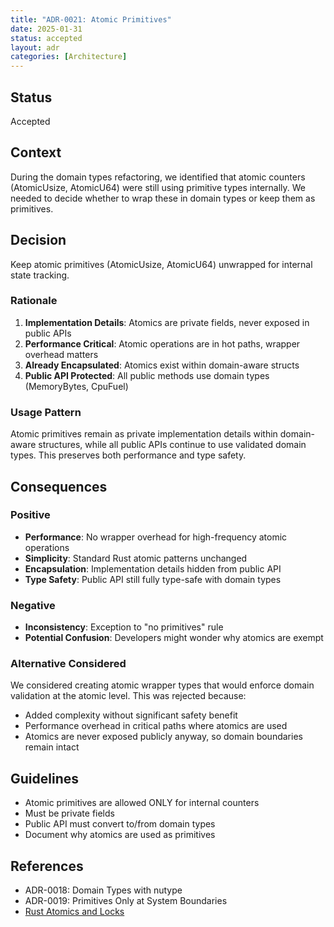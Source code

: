 ```yaml
---
title: "ADR-0021: Atomic Primitives"
date: 2025-01-31
status: accepted
layout: adr
categories: [Architecture]
---
```



## Status

Accepted

## Context

During the domain types refactoring, we identified that atomic counters
(AtomicUsize, AtomicU64) were still using primitive types internally. We needed
to decide whether to wrap these in domain types or keep them as primitives.

## Decision

Keep atomic primitives (AtomicUsize, AtomicU64) unwrapped for internal state
tracking.

### Rationale

1. **Implementation Details**: Atomics are private fields, never exposed in
   public APIs
2. **Performance Critical**: Atomic operations are in hot paths, wrapper
   overhead matters
3. **Already Encapsulated**: Atomics exist within domain-aware structs
4. **Public API Protected**: All public methods use domain types (MemoryBytes,
   CpuFuel)

### Usage Pattern

Atomic primitives remain as private implementation details within domain-aware
structures, while all public APIs continue to use validated domain types. This
preserves both performance and type safety.

## Consequences

### Positive

- **Performance**: No wrapper overhead for high-frequency atomic operations
- **Simplicity**: Standard Rust atomic patterns unchanged
- **Encapsulation**: Implementation details hidden from public API
- **Type Safety**: Public API still fully type-safe with domain types

### Negative

- **Inconsistency**: Exception to "no primitives" rule
- **Potential Confusion**: Developers might wonder why atomics are exempt

### Alternative Considered

We considered creating atomic wrapper types that would enforce domain validation
at the atomic level. This was rejected because:

- Added complexity without significant safety benefit
- Performance overhead in critical paths where atomics are used
- Atomics are never exposed publicly anyway, so domain boundaries remain intact

## Guidelines

- Atomic primitives are allowed ONLY for internal counters
- Must be private fields
- Public API must convert to/from domain types
- Document why atomics are used as primitives

## References

- ADR-0018: Domain Types with nutype
- ADR-0019: Primitives Only at System Boundaries
- [Rust Atomics and Locks](https://marabos.nl/atomics/)
